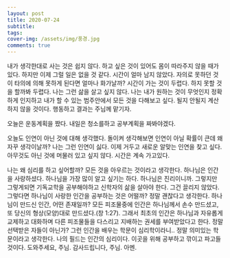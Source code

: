 ```yaml
---
layout: post
title: 2020-07-24
subtitle: 
tags:
cover-img: /assets/img/풍경.jpg
comments: true
---
```


내가 생각한대로 사는 것은 쉽지 않다.
하고 싶은 것이 있어도 몸이 따라주지 않을 때가 있다.
하지만 이제 그럴 일은 없을 것 같다.
시간이 얼마 남지 않았다.
자의로 못하던 것이 타의에 의해 못하게 된다면 얼마나 화가날까?
시간이 가는 것이 두렵다.
하지 못할 것을 할까봐 두렵다.
나는 그런 삶을 살고 싶지 않다.
나는 내가 원하는 것이 무엇인지 정확하게 인지하고 내가 할 수 있는 범주안에서 모든 것을 다해보고 싶다.
될지 안될지 계산하지 않을 것이다.
행동하고 결과는 주님께 맡기자.

오늘은 운동계획을 짰다.
내일은 청소를하고 공부계획을 짜봐야겠다.

오늘도 인연이 아닌 것에 대해 생각했다.
돌이켜 생각해보면 인연이 아닐 확률이 큰데 왜자꾸 생각이날까?
나는 그런 인연이 싫다.
이제 거두고 새로운 알맞는 인연을 찾고 싶다.
아무것도 아닌 것에 머물러 있고 싶지 않다.
시간은 계속 가고있다.

나는 왜 심리를 하고 싶어할까?
모든 것을 아우르는 것이라고 생각한다.
하나님은 인간을 사랑하셨다.
하나님을 가장 많이 알고 싶기는 하다.
하나님은 진리이니까.
그렇지만 그렇게되면 기독교학을 공부해야하고 신학자의 삶을 살아야 한다.
그건 끌리지 않았다.
그렇다면 하나님이 사랑한 인간을 공부하는 것은 어떨까?
정말 괜찮다고 생각한다.
하나님이 만드신 인간, 어떤 존재일까?
모든 피조물중에 인간은 하나님께서 손수 만드셨고, 또 당신의 형상(모양)대로 만드셨다.(창 1:27). 그래서 최초의 인간은 하나님과 자유롭게 교제하고 대화하며 다른 피조물들을 다스리고 지배하는 권세를 부여받았다고 한다.
정말 선택받은 자들이 아닌가?
그런 인간을 배우는 학문이 심리학이라니.. 정말 의미있는 학문이라고 생각한다.
나의 필드는 인간의 심리이다.
이곳을 위해 공부하고 깎이고 파고들것이다.
도와주세요, 주님.
감사드립니다, 주님.
아멘.
